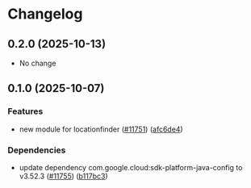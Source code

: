 # Changelog

## 0.2.0 (2025-10-13)

* No change


## 0.1.0 (2025-10-07)

### Features

* new module for locationfinder ([#11751](https://github.com/googleapis/google-cloud-java/issues/11751)) ([afc6de4](https://github.com/googleapis/google-cloud-java/commit/afc6de40c2c8b9bbe93d6f2f01a10bee6e12e762))

### Dependencies

* update dependency com.google.cloud:sdk-platform-java-config to v3.52.3 ([#11755](https://github.com/googleapis/google-cloud-java/issues/11755)) ([b117bc3](https://github.com/googleapis/google-cloud-java/commit/b117bc3d8d04ccc3c1f5586b73e1718ff46b23e6))
